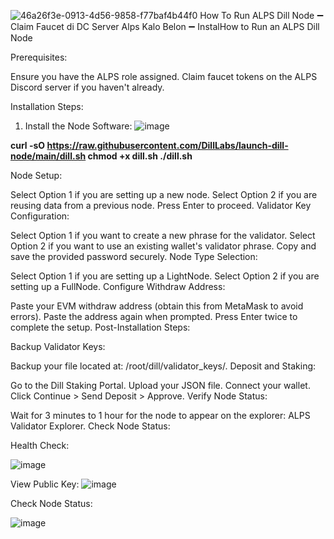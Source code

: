 ![46a26f3e-0913-4d56-9858-f77baf4b44f0](https://github.com/user-attachments/assets/332f8c0a-bdfa-4ebc-8e34-c951456a7d5d)
How To Run ALPS Dill Node 
➖ Claim Faucet di DC Server Alps Kalo Belon
➖ InstalHow to Run an ALPS Dill Node

Prerequisites:

Ensure you have the ALPS role assigned.
Claim faucet tokens on the ALPS Discord server if you haven't already.

Installation Steps:
1. Install the Node Software:
![image](https://github.com/user-attachments/assets/0d4222d9-3551-4f21-ad2a-dce14d1af299)

**curl -sO https://raw.githubusercontent.com/DillLabs/launch-dill-node/main/dill.sh
chmod +x dill.sh
./dill.sh**


Node Setup:

Select Option 1 if you are setting up a new node.
Select Option 2 if you are reusing data from a previous node.
Press Enter to proceed.
Validator Key Configuration:


Select Option 1 if you want to create a new phrase for the validator.
Select Option 2 if you want to use an existing wallet's validator phrase.
Copy and save the provided password securely.
Node Type Selection:


Select Option 1 if you are setting up a LightNode.
Select Option 2 if you are setting up a FullNode.
Configure Withdraw Address:


Paste your EVM withdraw address (obtain this from MetaMask to avoid errors).
Paste the address again when prompted.
Press Enter twice to complete the setup.
Post-Installation Steps:


Backup Validator Keys:

Backup your file located at: /root/dill/validator_keys/.
Deposit and Staking:


Go to the Dill Staking Portal.
Upload your JSON file.
Connect your wallet.
Click Continue > Send Deposit > Approve.
Verify Node Status:


Wait for 3 minutes to 1 hour for the node to appear on the explorer: ALPS Validator Explorer.
Check Node Status:



Health Check:

![image](https://github.com/user-attachments/assets/a3b5c4a2-c54e-4a5e-9026-f35ca536d554)



View Public Key:
![image](https://github.com/user-attachments/assets/81aeacc6-aaf7-4716-a323-119fd527a052)



Check Node Status:

![image](https://github.com/user-attachments/assets/a8ddc7ad-68ba-4602-988d-45ca090575bb)

